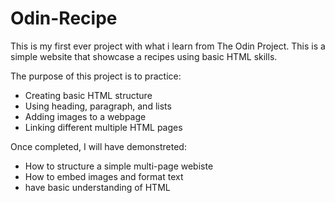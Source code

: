 # **Odin-Recipe**
This is my first ever project with what i learn from The Odin Project.
This is a simple website that showcase a recipes using basic HTML skills.

The purpose of this project is to practice:
- Creating basic HTML structure
- Using heading, paragraph, and lists
- Adding images to a webpage
- Linking different multiple HTML pages

Once completed, I will have demonstreted:
- How to structure a simple multi-page webiste
- How to embed images and format text 
- have basic understanding of HTML